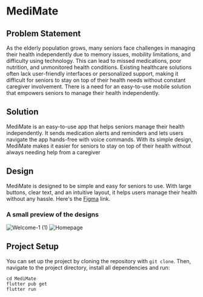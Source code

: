 # MediMate

## Problem Statement
As the elderly population grows, many seniors face challenges in managing their health independently due to memory issues, mobility limitations, and difficulty using technology. This can lead to missed medications, poor nutrition, and unmonitored health conditions. Existing healthcare solutions often lack user-friendly interfaces or personalized support, making it difficult for seniors to stay on top of their health needs without constant caregiver involvement. There is a need for an easy-to-use mobile solution that empowers seniors to manage their health independently.

## Solution
MediMate is an easy-to-use app that helps seniors manage their health independently. It sends medication alerts and reminders and lets users navigate the app hands-free with voice commands. With its simple design, MediMate makes it easier for seniors to stay on top of their health without always needing help from a caregiver

## Design
MediMate is designed to be simple and easy for seniors to use. With large buttons, clear text, and an intuitive layout, it helps users manage their health without any hassle.
Here's the [Figma](https://www.figma.com/design/RaeTXFRZQfobx2JUdsfn9Y/Medimate?node-id=0-1&t=6o3w6bcMsbLVODyJ-1) link.
### A small preview of the designs
![Welcome-1 (1)](https://github.com/user-attachments/assets/d5aa11d3-3981-47a4-a0e5-c56d9695688d)
![Homepage](https://github.com/user-attachments/assets/47cff0e0-5c51-46ac-b1e3-5d78ad70a094)

## Project Setup
You can set up the project by cloning the repository with `git clone`.
Then, navigate to the project directory, install all dependencies and run:
``` 
cd MediMate
flutter pub get
flutter run
```





